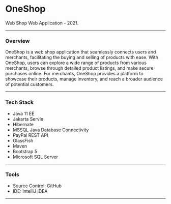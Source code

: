 # OneShop

Web Shop Web Application - 2021.

---

### **Overview**
OneShop is a web shop application that seamlessly connects users and merchants, facilitating the buying and selling of products with ease. With OneShop, users can explore a wide range of products from various merchants, browse through detailed product listings, and make secure purchases online. For merchants, OneShop provides a platform to showcase their products, manage inventory, and reach a broader audience of potential customers.

---

### **Tech Stack**
- Java 11 EE
- Jakarta Servle
- Hibernate
- MSSQL Java Database Connectivity
- PayPal REST API
- GlassFish
- Maven
- Bootstrap 5
- Microsoft SQL Server

---

### **Tools**
- Source Control: GitHub
- IDE: IntelliJ IDEA

---